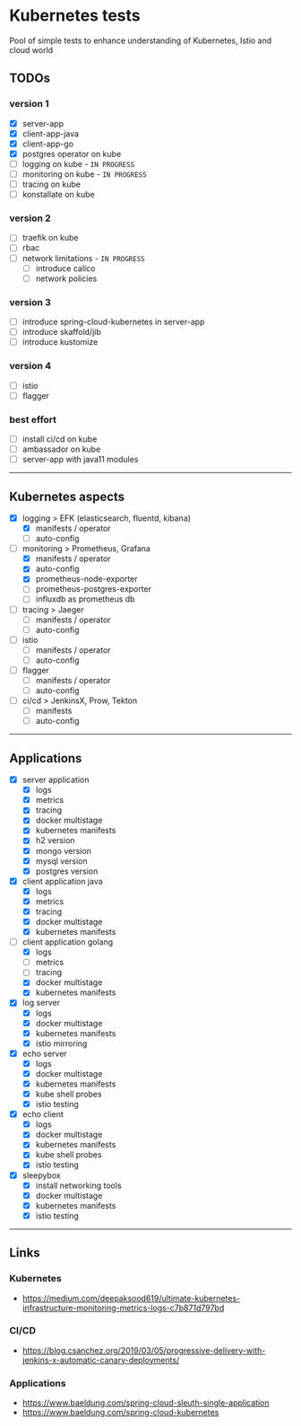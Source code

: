 # Kubernetes tests
Pool of simple tests to enhance understanding of Kubernetes, Istio and cloud world

## TODOs

### version 1
- [x] server-app
- [x] client-app-java
- [x] client-app-go
- [x] postgres operator on kube
- [ ] logging on kube - `IN PROGRESS`
- [ ] monitoring on kube - `IN PROGRESS`
- [ ] tracing on kube
- [ ] konstallate on kube

### version 2
- [ ] traefik on kube
- [ ] rbac
- [ ] network limitations - `IN PROGRESS`
  - [ ] introduce calico
  - [ ] network policies

### version 3
- [ ] introduce spring-cloud-kubernetes in server-app
- [ ] introduce skaffold/jib
- [ ] introduce kustomize

### version 4
- [ ] istio
- [ ] flagger

### best effort
- [ ] install ci/cd on kube
- [ ] ambassador on kube
- [ ] server-app with java11 modules

---

## Kubernetes aspects

- [x] logging > EFK (elasticsearch, fluentd, kibana)
	- [x] manifests / operator
	- [ ] auto-config
- [ ] monitoring > Prometheus, Grafana
	- [x] manifests / operator
	- [x] auto-config
	- [x] prometheus-node-exporter
	- [ ] prometheus-postgres-exporter
	- [ ] influxdb as prometheus db
- [ ] tracing > Jaeger
	- [ ] manifests / operator
	- [ ] auto-config
- [ ] istio
	- [ ] manifests / operator
	- [ ] auto-config
- [ ] flagger
	- [ ] manifests / operator
	- [ ] auto-config
- [ ] ci/cd > JenkinsX, Prow, Tekton
	- [ ] manifests
	- [ ] auto-config

---

## Applications

- [x] server application
	- [x] logs
	- [x] metrics
	- [x] tracing
	- [x] docker multistage
	- [x] kubernetes manifests
	- [x] h2 version
	- [x] mongo version
	- [x] mysql version
	- [x] postgres version
- [x] client application java
	- [x] logs
	- [x] metrics
	- [x] tracing
	- [x] docker multistage
	- [x] kubernetes manifests
- [ ] client application golang
	- [x] logs
	- [ ] metrics
	- [ ] tracing
	- [x] docker multistage
	- [x] kubernetes manifests
- [x] log server
	- [x] logs
	- [x] docker multistage
	- [x] kubernetes manifests
	- [x] istio mirroring
- [x] echo server
	- [x] logs
	- [x] docker multistage
	- [x] kubernetes manifests
	- [x] kube shell probes
	- [x] istio testing
- [x] echo client
	- [x] logs
	- [x] docker multistage
	- [x] kubernetes manifests
	- [x] kube shell probes
	- [x] istio testing
- [x] sleepybox
	- [x] install networking tools
	- [x] docker multistage
	- [x] kubernetes manifests
	- [x] istio testing

---

## Links

### Kubernetes
* https://medium.com/deepaksood619/ultimate-kubernetes-infrastructure-monitoring-metrics-logs-c7b871d797bd

### CI/CD
* https://blog.csanchez.org/2019/03/05/progressive-delivery-with-jenkins-x-automatic-canary-deployments/

### Applications
* https://www.baeldung.com/spring-cloud-sleuth-single-application
* https://www.baeldung.com/spring-cloud-kubernetes
